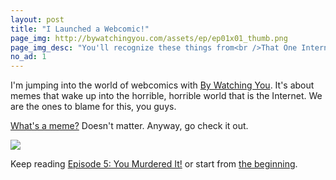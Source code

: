 ```yaml
---
layout: post
title: "I Launched a Webcomic!"
page_img: http://bywatchingyou.com/assets/ep/ep01x01_thumb.png
page_img_desc: "You'll recognize these things from<br />That One Internet Thing and<br />That Website You Saw That Time"
no_ad: 1
---
```


I'm jumping into the world of webcomics with <a href="http://bywatchingyou.com">By Watching You</a>. It's about memes that wake up into the horrible, horrible world that is the Internet. We are the ones to blame for this, you guys.

<a href="http://support.cheezburger.com/support/articles/52742-what-is-a-meme-">What's a meme?</a> Doesn't matter. Anyway, go check it out.

<img src="http://imgur.com/milpgrT.png" style="text-align: center" />

Keep reading <a href="http://bywatchingyou.com/2014/10/03/ep5-honey-badger-dont-care.html">Episode 5: You Murdered It!</a> or start from <a href="http://bywatchingyou.com/2014/09/12/ep1-batman-slap.html">the beginning</a>.

